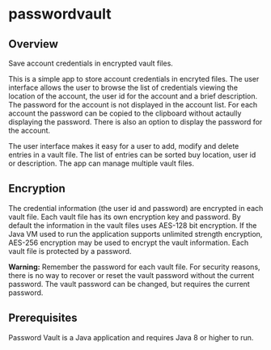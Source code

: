 # passwordvault
## Overview
Save account credentials in encrypted vault files.

This is a simple app to store account credentials in encryted files.  The user interface allows the user to browse the list of credentials viewing the location of the account, the user id for the account and a brief description.  The password for the account is not displayed in the account list.  For each account the password can be copied to the clipboard without actaully displaying the password.  There is also an option to display the password for the account.

The user interface makes it easy for a user to add, modify and delete entries in a vault file.  The list of entries can be sorted buy location, user id or description.  The app can manage multiple vault files.  

## Encryption
The credential information (the user id and password) are encrypted in each vault file.  Each vault file has its own encryption key and password.  By default the information in the vault files uses AES-128 bit encryption.  If the Java VM used to run the application supports
unlimited strength encryption, AES-256 encryption may be used to encrypt the vault information.  Each vault file is protected by a password.  

**Warning:** Remember the password for each vault file.  For security reasons, there is no way to recover or reset the vault password without the current password.  The vault password can be changed, but requires the current password. 

## Prerequisites

Password Vault is a Java application and requires Java 8 or higher to run.  

